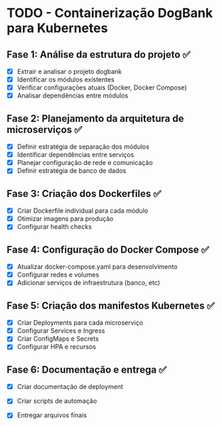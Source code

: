 # TODO - Containerização DogBank para Kubernetes

## Fase 1: Análise da estrutura do projeto ✅
- [x] Extrair e analisar o projeto dogbank
- [x] Identificar os módulos existentes
- [x] Verificar configurações atuais (Docker, Docker Compose)
- [x] Analisar dependências entre módulos

## Fase 2: Planejamento da arquitetura de microserviços ✅
- [x] Definir estratégia de separação dos módulos
- [x] Identificar dependências entre serviços
- [x] Planejar configuração de rede e comunicação
- [x] Definir estratégia de banco de dados

## Fase 3: Criação dos Dockerfiles ✅
- [x] Criar Dockerfile individual para cada módulo
- [x] Otimizar imagens para produção
- [x] Configurar health checks

## Fase 4: Configuração do Docker Compose ✅
- [x] Atualizar docker-compose.yaml para desenvolvimento
- [x] Configurar redes e volumes
- [x] Adicionar serviços de infraestrutura (banco, etc)

## Fase 5: Criação dos manifestos Kubernetes ✅
- [x] Criar Deployments para cada microserviço
- [x] Configurar Services e Ingress
- [x] Criar ConfigMaps e Secrets
- [x] Configurar HPA e recursos

## Fase 6: Documentação e entrega ✅
- [x] Criar documentação de deployment
- [x] Criar scripts de automação
- [x] Entregar arquivos finais

